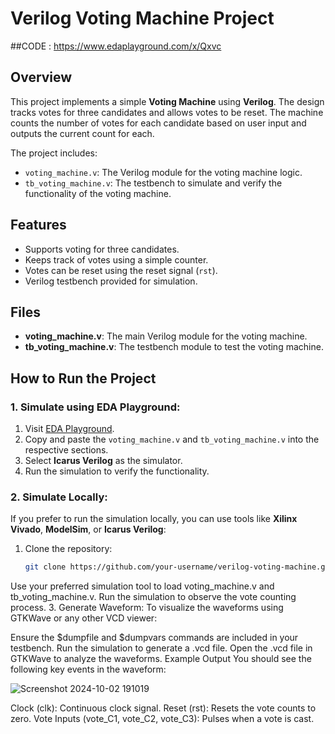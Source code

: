 # Verilog Voting Machine Project
##CODE : https://www.edaplayground.com/x/Qxvc

## Overview
This project implements a simple **Voting Machine** using **Verilog**. The design tracks votes for three candidates and allows votes to be reset. The machine counts the number of votes for each candidate based on user input and outputs the current count for each.

The project includes:
- `voting_machine.v`: The Verilog module for the voting machine logic.
- `tb_voting_machine.v`: The testbench to simulate and verify the functionality of the voting machine.

## Features
- Supports voting for three candidates.
- Keeps track of votes using a simple counter.
- Votes can be reset using the reset signal (`rst`).
- Verilog testbench provided for simulation.

## Files
- **voting_machine.v**: The main Verilog module for the voting machine.
- **tb_voting_machine.v**: The testbench module to test the voting machine.

## How to Run the Project

### 1. Simulate using EDA Playground:
1. Visit [EDA Playground](https://www.edaplayground.com/).
2. Copy and paste the `voting_machine.v` and `tb_voting_machine.v` into the respective sections.
3. Select **Icarus Verilog** as the simulator.
4. Run the simulation to verify the functionality.

### 2. Simulate Locally:
If you prefer to run the simulation locally, you can use tools like **Xilinx Vivado**, **ModelSim**, or **Icarus Verilog**:
1. Clone the repository:
   ```bash
   git clone https://github.com/your-username/verilog-voting-machine.git

Use your preferred simulation tool to load voting_machine.v and tb_voting_machine.v.
Run the simulation to observe the vote counting process.
3. Generate Waveform:
To visualize the waveforms using GTKWave or any other VCD viewer:

Ensure the $dumpfile and $dumpvars commands are included in your testbench.
Run the simulation to generate a .vcd file.
Open the .vcd file in GTKWave to analyze the waveforms.
Example Output
You should see the following key events in the waveform:

![Screenshot 2024-10-02 191019](https://github.com/user-attachments/assets/7230471f-9568-4ae3-99a9-1f1419baa1e0)


Clock (clk): Continuous clock signal.
Reset (rst): Resets the vote counts to zero.
Vote Inputs (vote_C1, vote_C2, vote_C3): Pulses when a vote is cast.


